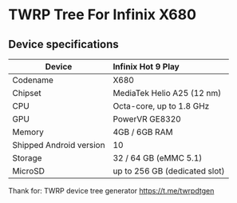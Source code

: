 # TWRP Tree For Infinix X680

## Device specifications

| Device                  | Infinix Hot 9 Play                                 
| ----------------------- | :---------------------------------------------------------- |
| Codename                | X680                                                        |
| Chipset                 | MediaTek Helio A25 (12 nm)                                  |
| CPU                     | Octa-core, up to 1.8 GHz                                    |
| GPU                     | PowerVR GE8320                                              |
| Memory                  | 4GB / 6GB RAM                                               |
| Shipped Android version | 10                                                          |
| Storage                 | 32 / 64 GB (eMMC 5.1)                                       |
| MicroSD                 | up to 256 GB (dedicated slot)                               |



Thank for:
TWRP device tree generator
https://t.me/twrpdtgen
